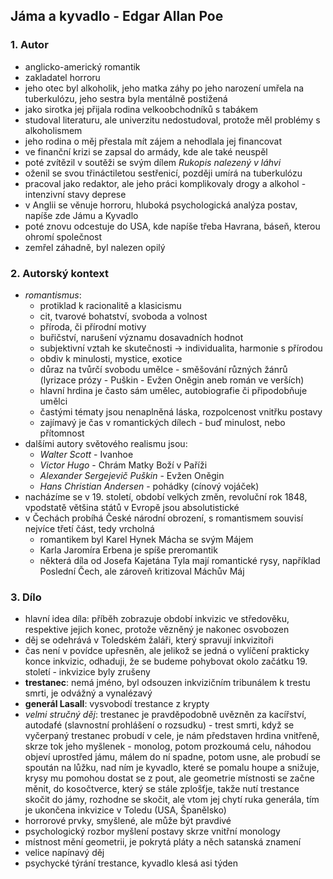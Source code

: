 ## Jáma a kyvadlo - Edgar Allan Poe

### 1. Autor

- anglicko-americký romantik
- zakladatel horroru
- jeho otec byl alkoholik, jeho matka záhy po jeho narození umřela na tuberkulózu, jeho sestra byla mentálně postižená
- jako sirotka jej přijala rodina velkoobchodníků s tabákem
- studoval literaturu, ale univerzitu nedostudoval, protože měl problémy s alkoholismem
- jeho rodina o měj přestala mít zájem a nehodlala jej financovat
- ve finanční krizi se zapsal do armády, kde ale také neuspěl
- poté zvítězil v soutěži se svým dílem *Rukopis nalezený v láhvi*
- oženil se svou třináctiletou sestřenicí, později umírá na tuberkulózu
- pracoval jako redaktor, ale jeho práci komplikovaly drogy a alkohol - intenzivní stavy deprese
- v Anglii se věnuje horroru, hluboká psychologická analýza postav, napíše zde Jámu a Kyvadlo
- poté znovu odcestuje do USA, kde napíše třeba Havrana, báseň, kterou ohromí společnost
- zemřel záhadně, byl nalezen opilý

### 2. Autorský kontext

- *romantismus*: 
	- protiklad k racionalitě a klasicismu
	- cit, tvarové bohatství, svoboda a volnost
	- příroda, či přírodní motivy
	- buřičství, narušení významu dosavadních hodnot
	- subjektivní vztah ke skutečnosti $\rightarrow$ individualita, harmonie s přírodou
	- obdiv k minulosti, mystice, exotice
	- důraz na tvůrčí svobodu umělce - směšování různých žánrů (lyrizace prózy - Puškin - Evžen Oněgin aneb román ve verších)
	- hlavní hrdina je často sám umělec, autobiografie či připodobňuje umělci
	- častými tématy jsou nenaplněná láska, rozpolcenost vnitřku postavy
	- zajímavý je čas v romantických dílech - buď minulost, nebo přítomnost
- dalšími autory světového realismu jsou:
	- *Walter Scott* - Ivanhoe
	- *Victor Hugo* - Chrám Matky Boží v Paříži
	- *Alexander Sergejevič Puškin* - Evžen Oněgin
	- *Hans Christian Andersen* - pohádky (cínový vojáček)
- nacházíme se v 19. století, období velkých změn, revoluční rok 1848, vpodstatě většina států v Evropě jsou absolutistické
- v Čechách probíhá České národní obrození, s romantismem souvisí nejvíce třetí část, tedy vrcholná
	- romantikem byl Karel Hynek Mácha se svým Májem
	- Karla Jaromíra Erbena je spíše preromantik
	- některá díla od Josefa Kajetána Tyla mají romantické rysy, například Poslední Čech, ale zároveň kritizoval Máchův Máj

### 3. Dílo

- hlavní idea díla: příběh zobrazuje období inkvizic ve středověku, respektive jejich konec, protože vězněný je nakonec osvobozen
- děj se odehrává v Toledském žaláři, který spravují inkvizitoři
- čas není v povídce upřesněn, ale jelikož se jedná o vylíčení prakticky konce inkvizic, odhaduji, že se budeme pohybovat okolo začátku 19. století - inkvizice byly zrušeny
- **trestanec**: nemá jméno, byl odsouzen inkvizičním tribunálem k trestu smrti, je odvážný a vynalézavý
- **generál Lasall**: vysvobodí trestance z krypty
- *velmi stručný děj*: trestanec je pravděpodobně uvězněn za kacířství, autodafé (slavnostní prohlášení o rozsudku) - trest smrti, když se vyčerpaný trestanec probudí v cele, je nám představen hrdina vnitřeně, skrze tok jeho myšlenek - monolog, potom prozkoumá celu, náhodou objeví uprostřed jámu, málem do ní spadne, potom usne, ale probudí se spoután na lůžku, nad ním je kyvadlo, které se pomalu houpe a snižuje, krysy mu pomohou dostat se z pout, ale geometrie místnosti se začne měnit, do kosočtverce, který se stále zplošťje, takže nutí trestance skočit do jámy, rozhodne se skočit, ale vtom jej chytí ruka generála, tím je ukončena inkvizice v Toledu (USA, Španělsko)
- horrorové prvky, smyšlené, ale může být pravdivé
- psychologický rozbor myšlení postavy skrze vnitřní monology
- místnost mění geometrii, je pokrytá pláty a něch satanská znamení
- velice napínavý děj
- psychycké týrání trestance, kyvadlo klesá asi týden